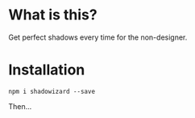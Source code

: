 # What is this?

Get perfect shadows every time for the non-designer.

# Installation 

`npm i shadowizard --save`

Then...

```

```